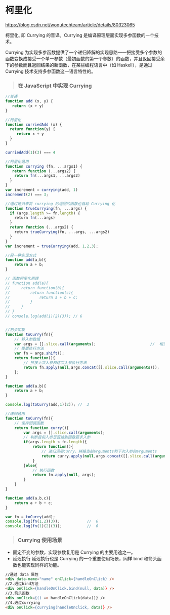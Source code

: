 # 柯里化

https://blog.csdn.net/woqutechteam/article/details/80323065

柯里化, 即 Currying 的音译。Currying 是编译原理层面实现多参函数的一个技术。

Currying 为实现多参函数提供了一个递归降解的实现思路——把接受多个参数的函数变换成接受一个单一参数（最初函数的第一个参数）的函数，并且返回接受余下的参数而且返回结果的新函数，在某些编程语言中（如 Haskell），是通过Currying 技术支持多参函数这一语言特性的。

>###  在 JavaScript 中实现 Currying

```js
//普通
function add (x, y) {
   return (x + y)
}

//柯里化
function curriedAdd (x) {
  return function(y) {
     return x + y
  }
}

curriedAdd(1)(3) === 4

//柯里化通用
function currying (fn, ...args1) {
   return function (...args2) {
    return fn(...args1, ...args2)
  }
}
var increment = currying(add, 1)
increment(2) === 3;

//通过递归来将 currying 的返回的函数也自动 Currying 化
function trueCurrying(fn, ...args) {
  if (args.length >= fn.length) {
    return fn(...args)
  }
  return function (...args2) {
    return trueCurrying(fn, ...args, ...args2)
  }
}
var increment = trueCurrying(add, 1,2,3);

```


```js
//另一种实现方式
function add(a,b){
    return a + b;
}

// 函数柯里化原理
// function add(a){
//     return function(b){
//         return function(c){
//             return a + b + c;
//         }
//     }
// }
// console.log(add(1)(2)(3)); // 6


//初步实现
function toCurry(fn){
    // 转入参数组
    var args = [].slice.call(arguments);                        //  相当于Array.slice.call(arguments)，目的是将arguments对象的数组提出来转化为数组，arguments本身并不是数组而是对象
    // 提取执行方法
    var fn = args.shift();                                              //  把数组的第一个元素从其中删除，并返回第一个元素的值
    return function(){
        // 拼接上次入参和这次入参执行方法
        return fn.apply(null,args.concat([].slice.call(arguments)));
    };
}

function add(a,b){
    return a + b;
}

console.log(toCurry(add,1)(2)); //  3

//递归通用
function toCurry(fn){
    // 保存回调函数
    return function curry(){
        var args = [].slice.call(arguments);
        // 判断目前入参是否达到函数要求入参
        if(args.length < fn.length){
            return function(){
                // 递归调用curry，拼接当前arguments和下次入参的arguments
                return curry.apply(null,args.concat([].slice.call(arguments)));
            }
        }else{
            // 执行函数
            return fn.apply(null, args);
        }
    }
}

function add(a,b,c){
    return a + b + c;
}

var fn = toCurry(add);
console.log(fn(1,2)(3));            //  6
console.log(fn(1)(2)(3));           //  6

```

>### Currying 使用场景

* 固定不变的参数，实现参数复用是 Currying 的主要用途之一。
* 延迟执行  延迟执行也是 Currying 的一个重要使用场景，同样 bind 和箭头函数也能实现同样的功能。

```html
//通过 data 属性
<div data-name="name" onClick={handleOnClick} />
//2.通过bind方法
<div onClick={handleOnClick.bind(null, data)} />
//3.箭头函数
<div onClick={() => handleOnClick(data))} />
//4.通过currying
<div onClick={currying(handleOnClick, data)} />
```